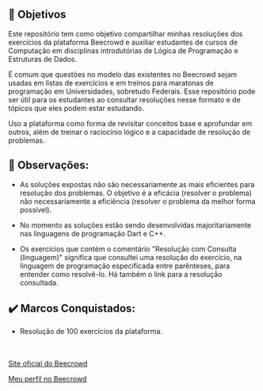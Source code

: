 ## 🎯 Objetivos

 Este repositório tem como objetivo compartilhar minhas resoluções dos exercícios da plataforma Beecrowd e auxiliar estudantes de cursos de Computação em disciplinas introdutórias de Lógica de Programação e Estruturas de Dados.

 É comum que questões no modelo das existentes no Beecrowd sejam usadas em listas de exercícios e em treinos para maratonas de programação em Universidades, sobretudo Federais. Esse repositório pode ser útil para os estudantes ao consultar resoluções nesse formato e de tópicos que eles podem estar estudando.

 Uso a plataforma como forma de revisitar conceitos base e aprofundar em outros, além de treinar o racíocínio lógico e a capacidade de resolução de problemas.


## 📌 Observações:

- As soluções expostas não são necessariamente as mais eficientes para resolução dos problemas. O objetivo é a eficácia (resolver o problema) não necessariamente a eficiência (resolver o problema da melhor forma possível).

- No momento as soluções estão sendo desenvolvidas majoritariamente nas linguagens de programação Dart e C++.
  
- Os exercícios que contém o comentário "Resolução com Consulta (linguagem)" significa que consultei uma resolução do exercício, na linguagem de programação especificada entre parênteses, para entender como resolvê-lo. Há também o link para a resolução consultada.
  
## ✔️ Marcos Conquistados:

- Resolução de 100 exercícios da plataforma.
  

<br><br/>
[Site oficial do Beecrowd](https://judge.beecrowd.com/)

[Meu perfil no Beecrowd](https://judge.beecrowd.com/pt/profile/450406)